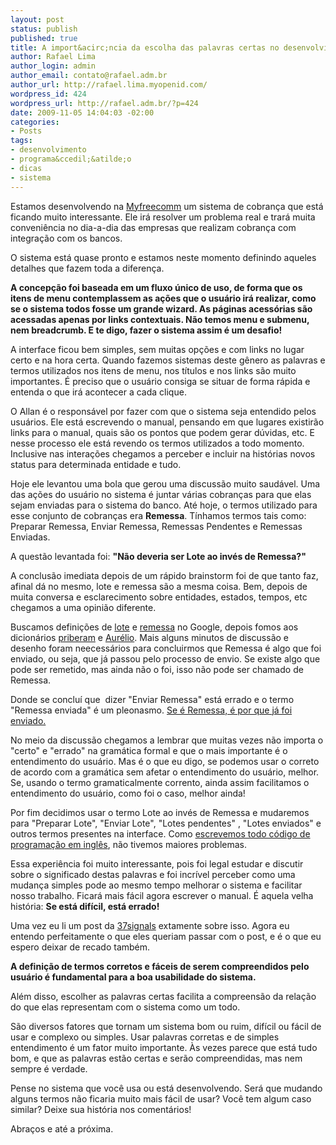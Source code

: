 ```yaml
--- 
layout: post
status: publish
published: true
title: A import&acirc;ncia da escolha das palavras certas no desenvolvimento de sistemas
author: Rafael Lima
author_login: admin
author_email: contato@rafael.adm.br
author_url: http://rafael.lima.myopenid.com/
wordpress_id: 424
wordpress_url: http://rafael.adm.br/?p=424
date: 2009-11-05 14:04:03 -02:00
categories: 
- Posts
tags: 
- desenvolvimento
- programa&ccedil;&atilde;o
- dicas
- sistema
---
```

Estamos desenvolvendo na <a href="http://myfreecomm.com.br">Myfreecomm</a> um sistema de cobran&ccedil;a que est&aacute; ficando muito interessante. Ele ir&aacute; resolver um problema real e trar&aacute; muita conveni&ecirc;ncia no dia-a-dia das empresas que realizam cobran&ccedil;a com integra&ccedil;&atilde;o com os bancos.

O sistema est&aacute; quase pronto e estamos neste momento definindo aqueles detalhes que fazem toda a diferen&ccedil;a.

<strong>A concep&ccedil;&atilde;o foi baseada em um fluxo &uacute;nico de uso, de forma que os itens de menu contemplassem as a&ccedil;&otilde;es que o usu&aacute;rio ir&aacute; realizar, como se o sistema todos fosse um grande wizard. As p&aacute;ginas acess&oacute;rias s&atilde;o acessadas apenas por links contextuais. N&atilde;o temos menu e submenu, nem breadcrumb. E te digo, fazer o sistema assim &eacute; um desafio!</strong>

A interface ficou bem simples, sem muitas op&ccedil;&otilde;es e com links no lugar certo e na hora certa. Quando fazemos sistemas deste g&ecirc;nero as palavras e termos utilizados nos itens de menu, nos t&iacute;tulos e nos links s&atilde;o muito importantes. &Eacute; preciso que o usu&aacute;rio consiga se situar de forma r&aacute;pida e entenda o que ir&aacute; acontecer a cada clique.

O Allan &eacute; o respons&aacute;vel por fazer com que o sistema seja entendido pelos usu&aacute;rios. Ele est&aacute; escrevendo o manual, pensando em que lugares existir&atilde;o links para o manual, quais s&atilde;o os pontos que podem gerar d&uacute;vidas, etc. E nesse processo ele est&aacute; revendo os termos utilizados a todo momento. Inclusive nas intera&ccedil;&otilde;es chegamos a perceber e incluir na hist&oacute;rias novos status para determinada entidade e tudo.

Hoje ele levantou uma bola que gerou uma discuss&atilde;o muito saud&aacute;vel. Uma das a&ccedil;&otilde;es do usu&aacute;rio no sistema &eacute; juntar v&aacute;rias cobran&ccedil;as para que elas sejam enviadas para o sistema do banco. At&eacute; hoje, o termos utilizado para esse conjunto de cobran&ccedil;as era <strong>Remessa</strong>. T&iacute;nhamos termos tais como: Preparar Remessa, Enviar Remessa, Remessas Pendentes e Remessas Enviadas.

A quest&atilde;o levantada foi: <strong>"N&atilde;o deveria ser Lote ao inv&eacute;s de Remessa?"</strong>

A conclus&atilde;o imediata depois de um r&aacute;pido brainstorm foi de que tanto faz, afinal d&aacute; no mesmo, lote e remessa s&atilde;o a mesma coisa. Bem, depois de muita conversa e esclarecimento sobre entidades, estados, tempos, etc chegamos a uma opini&atilde;o diferente.

Buscamos defini&ccedil;&otilde;es de <a href="http://www.google.com.br/search?q=define%3A+lote">lote</a> e <a href="http://www.google.com.br/search?q=define%3A+remessa">remessa</a> no Google, depois fomos aos dicion&aacute;rios <a href="http://www.priberam.pt/DLPO/default.aspx?pal=remessa">priberam</a> e <a href="http://www.dicionariodoaurelio.com/dicionario.php?P=Remessa">Aur&eacute;lio</a>. Mais alguns minutos de discuss&atilde;o e desenho foram neecess&aacute;rios para concluirmos que Remessa &eacute; algo que foi enviado, ou seja, que j&aacute; passou pelo processo de envio. Se existe algo que pode ser remetido, mas ainda n&atilde;o o foi, isso n&atilde;o pode ser chamado de Remessa.

Donde se conclu&iacute; que&nbsp; dizer "Enviar Remessa" est&aacute; errado e o termo "Remessa enviada" &eacute; um pleonasmo. <a href="http://twitter.com/rafaelp/status/5451280083">Se &eacute; Remessa, &eacute; por que j&aacute; foi enviado.</a>

No meio da discuss&atilde;o chegamos a lembrar que muitas vezes n&atilde;o importa o "certo" e "errado" na gram&aacute;tica formal e que o mais importante &eacute; o entendimento do usu&aacute;rio. Mas &eacute; o que eu digo, se podemos usar o correto de acordo com a gram&aacute;tica sem afetar o entendimento do usu&aacute;rio, melhor. Se, usando o termo gramaticalmente corrento, ainda assim facilitamos o entendimento do usu&aacute;rio, como foi o caso, melhor ainda!

Por fim decidimos usar o termo Lote ao inv&eacute;s de Remessa e mudaremos para "Preparar Lote", "Enviar Lote", "Lotes pendentes" , "Lotes enviados" e outros termos presentes na interface. Como <a href="http://rafael.adm.br/p/palavra-do-rei-melhores-praticas-em-desenvolvimento-de-software/">escrevemos todo c&oacute;digo de programa&ccedil;&atilde;o em ingl&ecirc;s</a>, n&atilde;o tivemos maiores problemas.

Essa experi&ecirc;ncia foi muito interessante, pois foi legal estudar e discutir sobre o significado destas palavras e foi incr&iacute;vel perceber como uma mudan&ccedil;a simples pode ao mesmo tempo melhorar o sistema e facilitar nosso trabalho. Ficar&aacute; mais f&aacute;cil agora escrever o manual. &Eacute; aquela velha hist&oacute;ria: <strong>Se est&aacute; dif&iacute;cil, est&aacute; errado!</strong>

Uma vez eu li um post da <a href="http://37signals.com/svn/">37signals</a> extamente sobre isso. Agora eu entendo perfeitamente o que eles queriam passar com o post, e &eacute; o que eu espero deixar de recado tamb&eacute;m.

<strong>A defini&ccedil;&atilde;o de termos corretos e f&aacute;ceis de serem compreendidos pelo usu&aacute;rio &eacute; fundamental para a boa usabilidade do sistema.</strong>

Al&eacute;m disso, escolher as palavras certas facilita a compreens&atilde;o da rela&ccedil;&atilde;o do que elas representam com o sistema como um todo.

S&atilde;o diversos fatores que tornam um sistema bom ou ruim, dif&iacute;cil ou f&aacute;cil de usar e complexo ou simples. Usar palavras corretas e de simples entendimento &eacute; um fator muito importante. &Agrave;s vezes parece que est&aacute; tudo bom, e que as palavras est&atilde;o certas e ser&atilde;o compreendidas, mas nem sempre &eacute; verdade.

Pense no sistema que voc&ecirc; usa ou est&aacute; desenvolvendo. Ser&aacute; que mudando alguns termos n&atilde;o ficaria muito mais f&aacute;cil de usar? Voc&ecirc; tem algum caso similar? Deixe sua hist&oacute;ria nos coment&aacute;rios!

Abra&ccedil;os e at&eacute; a pr&oacute;xima.
